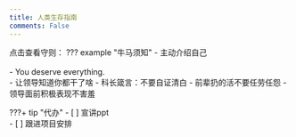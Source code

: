 ```yaml
---
title: 人类生存指南
comments: False
---
```


点击查看守则：
??? example "牛马须知"
    - 主动介绍自己<br>    
    - You deserve everything.  
    - 让领导知道你都干了啥
    - 科长箴言：不要自证清白
    - 前辈扔的活不要任劳任怨
    - 领导面前积极表现不害羞
    
???+ tip "代办"
    - [ ] 宣讲ppt<br>
    - [ ] 跟进项目安排<br>
